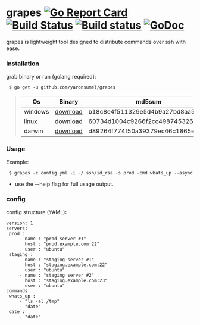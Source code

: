 # grapes [![Go Report Card](https://goreportcard.com/badge/github.com/yaronsumel/grapes)](https://goreportcard.com/report/github.com/yaronsumel/grapes) [![Build Status](https://travis-ci.org/yaronsumel/grapes.svg?branch=master)](https://travis-ci.org/yaronsumel/grapes) [![Build status](https://ci.appveyor.com/api/projects/status/fnepp81rdi8prawn/branch/master?svg=true)](https://ci.appveyor.com/project/yaronsumel/grapes/branch/master) [![GoDoc](https://godoc.org/github.com/yaronsumel/grapes?status.svg)](https://godoc.org/github.com/yaronsumel/grapes)

grapes is lightweight tool designed to distribute commands over ssh with ease.

### Installation ###

 grab binary or run (golang required):

     $ go get -u github.com/yaronsumel/grapes

> Os  | Binary | md5sum
> ------------- | ------------- | -------------
> windows  | [download](https://github.com/yaronsumel/grapes/releases/download/v0.2/win-grapes.zip) | b18c8e4f511329e5d4b9a27bd8aa52c7
> linux  | [download](https://github.com/yaronsumel/grapes/releases/download/v0.2/linux-grapes.7z) | 60734d1004c9266f2cc4987453262931
> darwin  | [download](https://github.com/yaronsumel/grapes/releases/download/v0.2/darwin-grapes.zip) | d89264f774f50a39379ec46c1865e286

### Usage ###

 Example:

     $ grapes -c config.yml -i ~/.ssh/id_rsa -s prod -cmd whats_up --async

* use the --help flag for full usage output.

### config ###

config structure (YAML):

 ```
version: 1
servers:
  prod :
      - name : "prod server #1"
        host : "prod.example.com:22"
        user : "ubuntu"
  staging :
      - name : "staging server #1"
        host : "staging.example.com:22"
        user : "ubuntu"
      - name : "staging server #2"
        host : "staging.example.com:23"
        user : "ubuntu"
commands:
  whats_up :
      - "ls -al /tmp"
      - "date"
  date :
      - "date"
 ```
